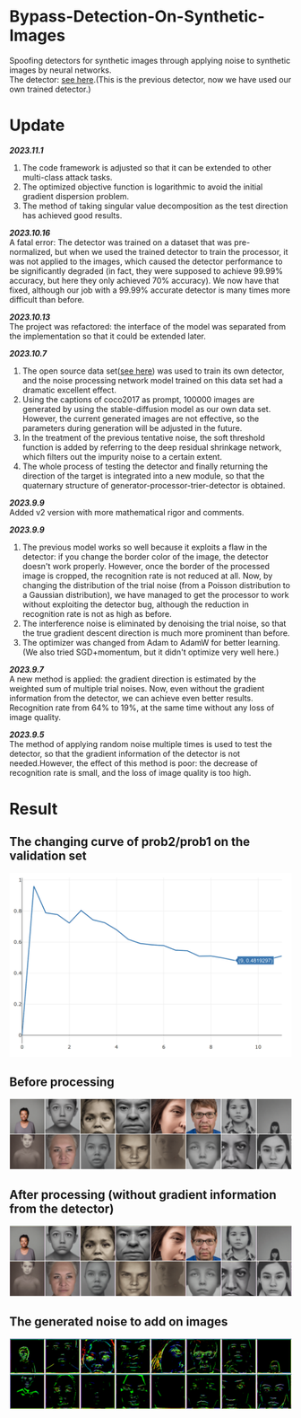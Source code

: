 # Bypass-Detection-On-Synthetic-Images
Spoofing detectors for synthetic images through applying noise to synthetic images by neural networks.  
The detector: [see here](https://github.com/ZhendongWang6/DIRE).(This is the previous detector, now we have used our own trained detector.)

# Update
**_2023.11.1_**
1. The code framework is adjusted so that it can be extended to other multi-class attack tasks.
2. The optimized objective function is logarithmic to avoid the initial gradient dispersion problem.
3. The method of taking singular value decomposition as the test direction has achieved good results.

**_2023.10.16_**  
A fatal error: The detector was trained on a dataset that was pre-normalized, but when we used the trained detector to train the processor, it was not applied to the images, which caused the detector performance to be significantly degraded (in fact, they were supposed to achieve 99.99% accuracy, but here they only achieved 70% accuracy).
We now have that fixed, although our job with a 99.99% accurate detector is many times more difficult than before.

**_2023.10.13_**  
The project was refactored: the interface of the model was separated from the implementation so that it could be extended later.

**_2023.10.7_**  
1. The open source data set([see here](https://genimage-dataset.github.io/)) was used to train its own detector, and the noise processing network model trained on this data set had a dramatic excellent effect.
2. Using the captions of coco2017 as prompt, 100000 images are generated by using the stable-diffusion model as our own data set. However, the current generated images are not effective, so the parameters during generation will be adjusted in the future.
3. In the treatment of the previous tentative noise, the soft threshold function is added by referring to the deep residual shrinkage network, which filters out the impurity noise to a certain extent.
4. The whole process of testing the detector and finally returning the direction of the target is integrated into a new module, so that the quaternary structure of generator-processor-trier-detector is obtained.

**_2023.9.9_**  
Added v2 version with more mathematical rigor and comments.

**_2023.9.9_**  
1. The previous model works so well because it exploits a flaw in the detector: if you change the border color of the image, the detector doesn't work properly. However, once the border of the processed image is cropped, the recognition rate is not reduced at all. Now, by changing the distribution of the trial noise (from a Poisson distribution to a Gaussian distribution), we have managed to get the processor to work without exploiting the detector bug, although the reduction in recognition rate is not as high as before.
2. The interference noise is eliminated by denoising the trial noise, so that the true gradient descent direction is much more prominent than before.
3. The optimizer was changed from Adam to AdamW for better learning.(We also tried SGD+momentum, but it didn't optimize very well here.)

**_2023.9.7_**  
A new method is applied: the gradient direction is estimated by the weighted sum of multiple trial noises. Now, even without the gradient information from the detector, we can achieve even better results. Recognition rate from 64% to 19%, at the same time without any loss of image quality.  

**_2023.9.5_**  
The method of applying random noise multiple times is used to test the detector, so that the gradient information of the detector is not needed.However, the effect of this method is poor: the decrease of recognition rate is small, and the loss of image quality is too high.

# Result
## The changing curve of prob2/prob1 on the validation set
![](https://github.com/Chyxx/Bypass-Detection-On-Synthetic-Images/blob/main/images/prob2_prob1.png)  

## Before processing
![](https://github.com/Chyxx/Bypass-Detection-On-Synthetic-Images/blob/main/images/before.jpg)

## After processing (without gradient information from the detector)
![](https://github.com/Chyxx/Bypass-Detection-On-Synthetic-Images/blob/main/images/after_best.png)

## The generated noise to add on images
![](https://github.com/Chyxx/Bypass-Detection-On-Synthetic-Images/blob/main/images/best_noise.png)


